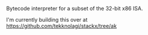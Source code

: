 Bytecode interpreter for a subset of the 32-bit x86 ISA.

I'm currently building this over at https://github.com/tekknolagi/stackx/tree/ak
